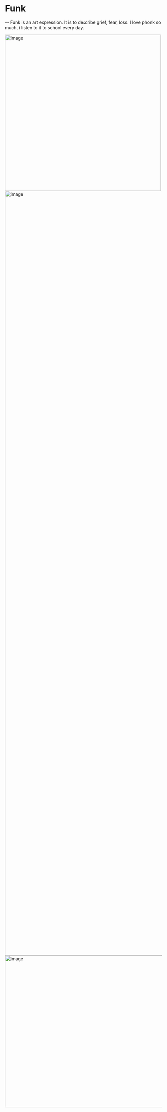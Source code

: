 # Funk

-- Funk is an art expression. It is to describe grief, fear, loss. I love phonk so much, i listen to it to school every day.

<img width="500" height="500" alt="image" src="https://github.com/user-attachments/assets/85373c9c-918b-4c34-b64e-3b7aaf457b8e" />

<img width="2448" height="2448" alt="image" src="https://github.com/user-attachments/assets/a6122d6d-2347-497a-848c-211c51634669" />

<img width="729" height="486" alt="image" src="https://github.com/user-attachments/assets/84298132-f2eb-4bec-88a7-b58c0dcf2e0d" />


